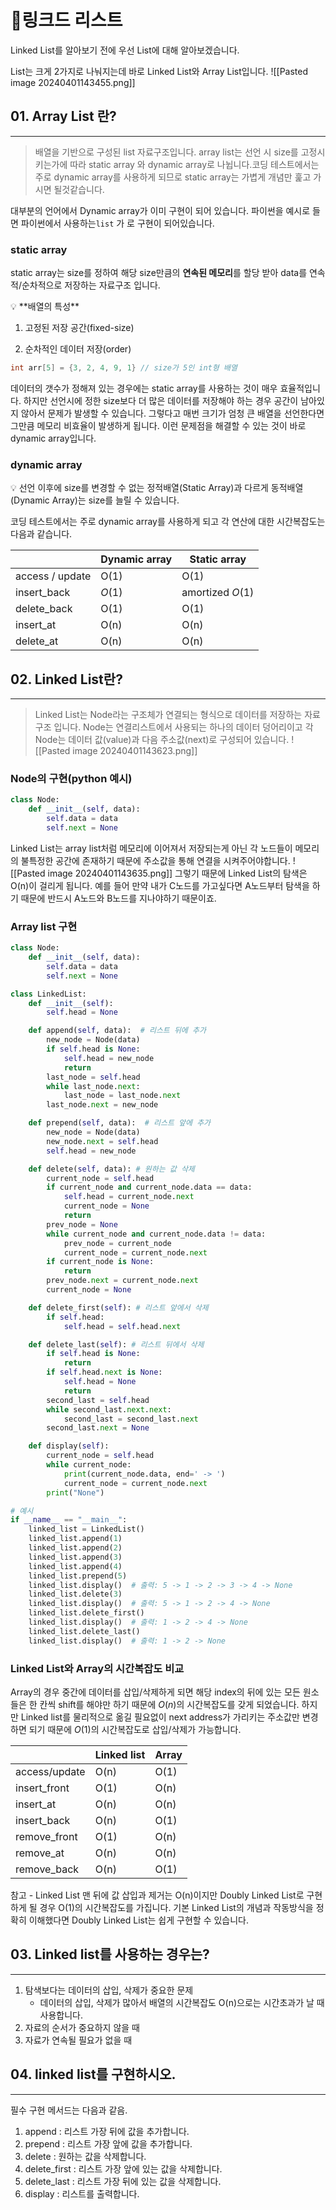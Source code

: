 # 📍링크드 리스트

Linked List를 알아보기 전에 우선 List에 대해 알아보겠습니다.

List는 크게 2가지로 나눠지는데 바로 Linked List와 Array List입니다.
![[Pasted image 20240401143455.png]]
## 01. Array List 란?

---

> 배열을 기반으로 구성된 list 자료구조입니다. array list는 선언 시 size를 고정시키는가에 따라 static array 와 dynamic array로 나뉩니다.코딩 테스트에서는 주로 dynamic array를 사용하게 되므로 static array는 가볍게 개념만 훑고 가시면 될것같습니다.

대부분의 언어에서 Dynamic array가 이미 구현이 되어 있습니다. 파이썬을 예시로 들면 파이썬에서 사용하는`list` 가 로 구현이 되어있습니다.

### static array

static array는 size를 정하여 해당 size만큼의 **연속된 메모리**를 할당 받아 data를 연속적/순차적으로 저장하는 자료구조 입니다.

<aside> 💡 **배열의 특성**

1. 고정된 저장 공간(fixed-size)
    
2. 순차적인 데이터 저장(order)
    

</aside>

```c
int arr[5] = {3, 2, 4, 9, 1} // size가 5인 int형 배열
```

데이터의 갯수가 정해져 있는 경우에는 static array를 사용하는 것이 매우 효율적입니다. 하지만 선언시에 정한 size보다 더 많은 데이터를 저장해야 하는 경우 공간이 남아있지 않아서 문제가 발생할 수 있습니다. 그렇다고 매번 크기가 엄청 큰 배열을 선언한다면 그만큼 메모리 비효율이 발생하게 됩니다. 이런 문제점을 해결할 수 있는 것이 바로 dynamic array입니다.

### dynamic array

<aside> 💡 선언 이후에 size를 변경할 수 없는 정적배열(Static Array)과 다르게 동적배열(Dynamic Array)는 size를 늘릴 수 있습니다.

</aside>

코딩 테스트에서는 주로 dynamic array를 사용하게 되고 각 연산에 대한 시간복잡도는 다음과 같습니다.

| |Dynamic array|Static array|
|---|---|---|
|access / update|O(1)﻿​|O(1)﻿​|
|insert_back|$O(1)$﻿​|amortized $O(1)$​|
|delete_back|O(1)﻿​|O(1)﻿​|
|insert_at|O(n)﻿​|O(n)﻿​|
|delete_at|O(n)﻿​|O(n)﻿​|

## 02. Linked List란?

---

> Linked List는 Node라는 구조체가 연결되는 형식으로 데이터를 저장하는 자료구조 입니다. Node는 연결리스트에서 사용되는 하나의 데이터 덩어리이고 각 Node는 데이터 값(value)과 다음 주소값(next)로 구성되어 있습니다.
![[Pasted image 20240401143623.png]]
### Node의 구현(python 예시)

```python
class Node:
    def __init__(self, data):
        self.data = data
        self.next = None
```

Linked List는 array list처럼 메모리에 이어져서 저장되는게 아닌 각 노드들이 메모리의 불특정한 공간에 존재하기 때문에 주소값을 통해 연결을 시켜주어야합니다.
![[Pasted image 20240401143635.png]]
그렇기 때문에 Linked List의 탐색은 O(n)이 걸리게 됩니다. 예를 들어 만약 내가 C노드를 가고싶다면 A노드부터 탐색을 하기 때문에 반드시 A노드와 B노드를 지나야하기 때문이죠.

### Array list 구현

```python
class Node:
    def __init__(self, data):
        self.data = data
        self.next = None

class LinkedList:
    def __init__(self):
        self.head = None

    def append(self, data):  # 리스트 뒤에 추가
        new_node = Node(data)
        if self.head is None:
            self.head = new_node
            return
        last_node = self.head
        while last_node.next:
            last_node = last_node.next
        last_node.next = new_node

    def prepend(self, data):  # 리스트 앞에 추가
        new_node = Node(data)
        new_node.next = self.head
        self.head = new_node

    def delete(self, data): # 원하는 값 삭제
        current_node = self.head
        if current_node and current_node.data == data:
            self.head = current_node.next
            current_node = None
            return
        prev_node = None
        while current_node and current_node.data != data:
            prev_node = current_node
            current_node = current_node.next
        if current_node is None:
            return
        prev_node.next = current_node.next
        current_node = None

    def delete_first(self): # 리스트 앞에서 삭제
        if self.head:
            self.head = self.head.next

    def delete_last(self): # 리스트 뒤에서 삭제
        if self.head is None:
            return
        if self.head.next is None:
            self.head = None
            return
        second_last = self.head
        while second_last.next.next:
            second_last = second_last.next
        second_last.next = None

    def display(self):
        current_node = self.head
        while current_node:
            print(current_node.data, end=' -> ')
            current_node = current_node.next
        print("None")

# 예시
if __name__ == "__main__":
    linked_list = LinkedList()
    linked_list.append(1)
    linked_list.append(2)
    linked_list.append(3)
    linked_list.append(4)
    linked_list.prepend(5)
    linked_list.display()  # 출력: 5 -> 1 -> 2 -> 3 -> 4 -> None
    linked_list.delete(3)
    linked_list.display()  # 출력: 5 -> 1 -> 2 -> 4 -> None
    linked_list.delete_first()
    linked_list.display()  # 출력: 1 -> 2 -> 4 -> None
    linked_list.delete_last()
    linked_list.display()  # 출력: 1 -> 2 -> None
```

### Linked List와 Array의 시간복잡도 비교

Array의 경우 중간에 데이터를 삽입/삭제하게 되면 해당 index의 뒤에 있는 모든 원소들은 한 칸씩 shift를 해야만 하기 때문에 $O(n)$의 시간복잡도를 갖게 되었습니다. 하지만 Linked list를 물리적으로 옮길 필요없이 next address가 가리키는 주소값만 변경하면 되기 때문에 $O(1)$의 시간복잡도로 삽입/삭제가 가능합니다.

|               | Linked list | Array  |
| ------------- | ----------- | ------ |
| access/update | O(n)﻿​      | O(1)   |
| insert_front  | O(1)        | O(n)﻿​ |
| insert_at     | O(n)﻿​      | O(n)﻿​ |
| insert_back   | O(n)        | O(1)﻿​ |
| remove_front  | O(1)        | O(n)﻿​ |
| remove_at     | O(n)﻿​      | O(n)﻿​ |
| remove_back   | O(n)        | O(1)﻿​ |

참고 - Linked List 맨 뒤에 값 삽입과 제거는 O(n)이지만 Doubly Linked List로 구현하게 될 경우 O(1)의 시간복잡도를 가집니다. 기본 Linked List의 개념과 작동방식을 정확히 이해했다면 Doubly Linked List는 쉽게 구현할 수 있습니다.

## 03. Linked list를 사용하는 경우는?

---

1. 탐색보다는 데이터의 삽입, 삭제가 중요한 문제
    - 데이터의 삽입, 삭제가 많아서 배열의 시간복잡도 O(n)으로는 시간초과가 날 때 사용합니다.
2. 자료의 순서가 중요하지 않을 때
3. 자료가 연속될 필요가 없을 때

## 04. linked list를 구현하시오.

---

필수 구현 메서드는 다음과 같음.

1. append : 리스트 가장 뒤에 값을 추가합니다.
2. prepend : 리스트 가장 앞에 값을 추가합니다.
3. delete : 원하는 값을 삭제합니다.
4. delete_first : 리스트 가장 앞에 있는 값을 삭제합니다.
5. delete_last : 리스트 가장 뒤에 있는 값을 삭제합니다.
6. display : 리스트를 출력합니다.

